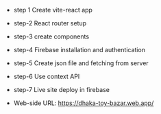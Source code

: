 * step 1 Create vite-react app
* step-2 React router setup
* step-3 create components
* step-4 Firebase installation and authentication
* step-5 Create json file and fetching from server
* step-6 Use context API
* step-7 Live site deploy in firebase

* Web-side URL: https://dhaka-toy-bazar.web.app/
